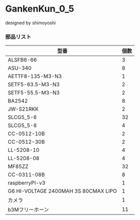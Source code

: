 # GankenKun_0_5

designed by shimoyoshi

### 部品リスト

型番 | 個数
-- | --
ALSFB6-66 | 3
ASU-340 | 8
AETTF8-135-M3-N3 | 1
SETF5-63.5-M3-N3 | 2
SETF5-55.5-M3-N3 | 2
BA2542 | 8
JW-S21RKK | 2
SLCG5_5-6 | 32
SLCG5_5-8 | 4
CC-0512-10B | 2
CC-0512-30B | 2
LL-5208-10 | 4
LL-5208-08 | 4
MF85ZZ | 32
CC-0311-08B | 8
raspberryPI-v3 | 1
G6 HI-VOLTAGE 2400MAH 3S 80CMAX LIPO | 1
カメラ | 1
b3Mフリーホーン | 11

